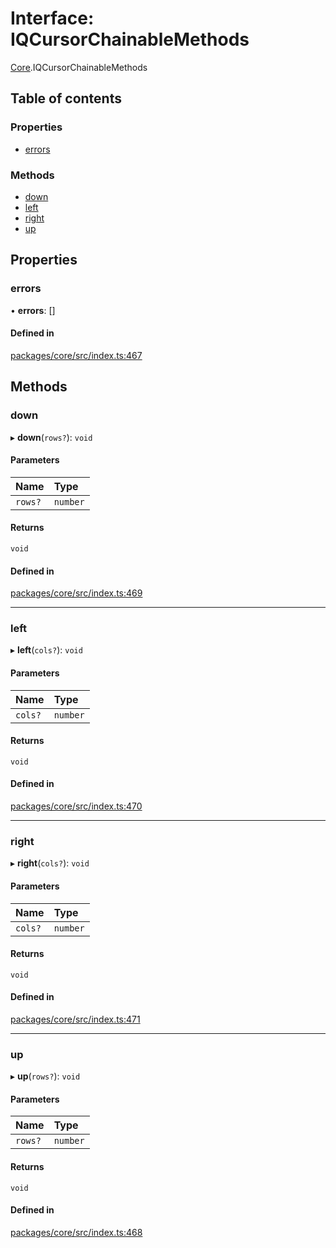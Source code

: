 # Interface: IQCursorChainableMethods

[Core](../modules/Core.md).IQCursorChainableMethods

## Table of contents

### Properties

- [errors](Core.IQCursorChainableMethods.md#errors)

### Methods

- [down](Core.IQCursorChainableMethods.md#down)
- [left](Core.IQCursorChainableMethods.md#left)
- [right](Core.IQCursorChainableMethods.md#right)
- [up](Core.IQCursorChainableMethods.md#up)

## Properties

### errors

• **errors**: []

#### Defined in

[packages/core/src/index.ts:467](https://github.com/iniquitybbs/iniquity/blob/ab60d91/packages/core/src/index.ts#L467)

## Methods

### down

▸ **down**(`rows?`): `void`

#### Parameters

| Name | Type |
| :------ | :------ |
| `rows?` | `number` |

#### Returns

`void`

#### Defined in

[packages/core/src/index.ts:469](https://github.com/iniquitybbs/iniquity/blob/ab60d91/packages/core/src/index.ts#L469)

___

### left

▸ **left**(`cols?`): `void`

#### Parameters

| Name | Type |
| :------ | :------ |
| `cols?` | `number` |

#### Returns

`void`

#### Defined in

[packages/core/src/index.ts:470](https://github.com/iniquitybbs/iniquity/blob/ab60d91/packages/core/src/index.ts#L470)

___

### right

▸ **right**(`cols?`): `void`

#### Parameters

| Name | Type |
| :------ | :------ |
| `cols?` | `number` |

#### Returns

`void`

#### Defined in

[packages/core/src/index.ts:471](https://github.com/iniquitybbs/iniquity/blob/ab60d91/packages/core/src/index.ts#L471)

___

### up

▸ **up**(`rows?`): `void`

#### Parameters

| Name | Type |
| :------ | :------ |
| `rows?` | `number` |

#### Returns

`void`

#### Defined in

[packages/core/src/index.ts:468](https://github.com/iniquitybbs/iniquity/blob/ab60d91/packages/core/src/index.ts#L468)
